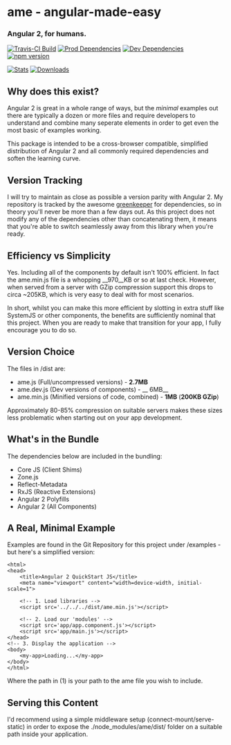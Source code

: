 # ame - angular-made-easy
### Angular 2, for humans.
[![Travis-CI Build](https://travis-ci.org/steve-gray/ame.svg?branch=master)](https://travis-ci.org/steve-gray/ame)
[![Prod Dependencies](https://david-dm.org/steve-gray/ame/status.svg)](https://david-dm.org/steve-gray/ame)
[![Dev Dependencies](https://david-dm.org/steve-gray/ame/dev-status.svg)](https://david-dm.org/steve-gray/ame#info=devDependencies)
[![npm version](https://badge.fury.io/js/ame.svg)](https://badge.fury.io/js/ame)

[![Stats](https://nodei.co/npm/ame.png?downloads=true&downloadRank=true&stars=true)](https://npmjs.com/package/ame)
[![Downloads](https://nodei.co/npm-dl/ame.png?height=2)](https://npmjs.com/package/ame)


## Why does this exist?
Angular 2 is great in a whole range of ways, but the _minimal_ examples out there
are typically a dozen or more files and require developers to understand and combine many
seperate elements in order to get even the most basic of examples working.

This package is intended to be a cross-browser compatible, simplified distribution of
Angular 2 and all commonly required dependencies and soften the learning curve.

## Version Tracking
I will try to maintain as close as possible a version parity with Angular 2. My
repository is tracked by the awesome [greenkeeper](http://greenkeeper.io) for
dependencies, so in theory you'll never be more than a few days out. As this project
does not modify any of the dependencies other than concatenating them, it means that you're
able to switch seamlessly away from this library when you're ready.

## Efficiency vs Simplicity
Yes. Including all of the components by default isn't 100% efficient. In fact the
ame.min.js file is a whopping __970__KB or so at last check. However, when served
from a server with GZip compression support this drops to circa ~205KB, which is
very easy to deal with for most scenarios.

In short, whilst you can make this more efficient by slotting in extra stuff like
SystemJS or other components, the benefits are sufficiently nominal that this project.
When you are ready to make that transition for your app, I fully encourage you to do so.

## Version Choice
The files in /dist are:

  - ame.js (Full/uncompressed versions) - __2.7MB__
  - ame.dev.js (Dev versions of components) - __ 6MB__
  - ame.min.js (Minified versions of code, combined) - __1MB__ (__200KB GZip__)

Approximately 80-85% compression on suitable servers makes these
sizes less problematic when starting out on your app development.

## What's in the Bundle
The dependencies below are included in the bundling:

  - Core JS (Client Shims)
  - Zone.js
  - Reflect-Metadata
  - RxJS (Reactive Extensions)
  - Angular 2 Polyfills
  - Angular 2 (All Components)

## A Real, Minimal Example
Examples are found in the Git Repository for this project under
/examples - but here's a simplified version:

    <html>
    <head>
        <title>Angular 2 QuickStart JS</title>
        <meta name="viewport" content="width=device-width, initial-scale=1">

        <!-- 1. Load libraries -->
        <script src='../../../dist/ame.min.js'></script>

        <!-- 2. Load our 'modules' -->
        <script src='app/app.component.js'></script>
        <script src='app/main.js'></script>
    </head>
    <!-- 3. Display the application -->
    <body>
        <my-app>Loading...</my-app>
    </body>
    </html>

Where the path in (1) is your path to the ame file you wish to include.

## Serving this Content
I'd recommend using a simple middleware setup (connect-mount/serve-static) in order to
expose the ./node_modules/ame/dist/ folder on a suitable path inside your application.

